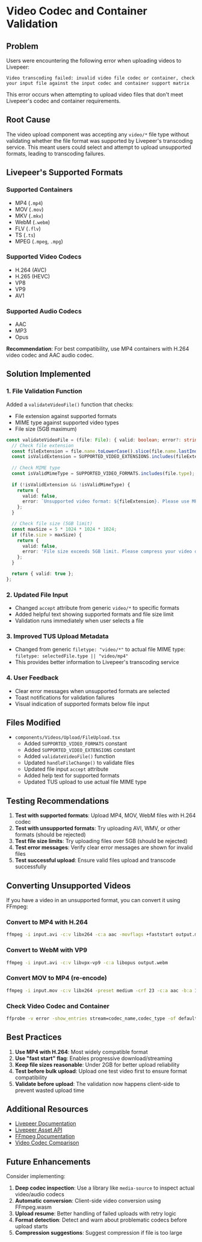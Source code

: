 # Video Codec and Container Validation

## Problem

Users were encountering the following error when uploading videos to Livepeer:
```
Video transcoding failed: invalid video file codec or container, check your input file against the input codec and container support matrix
```

This error occurs when attempting to upload video files that don't meet Livepeer's codec and container requirements.

## Root Cause

The video upload component was accepting any `video/*` file type without validating whether the file format was supported by Livepeer's transcoding service. This meant users could select and attempt to upload unsupported formats, leading to transcoding failures.

## Livepeer's Supported Formats

### Supported Containers
- MP4 (`.mp4`)
- MOV (`.mov`) 
- MKV (`.mkv`)
- WebM (`.webm`)
- FLV (`.flv`)
- TS (`.ts`)
- MPEG (`.mpeg`, `.mpg`)

### Supported Video Codecs
- H.264 (AVC)
- H.265 (HEVC)
- VP8
- VP9
- AV1

### Supported Audio Codecs
- AAC
- MP3
- Opus

**Recommendation**: For best compatibility, use MP4 containers with H.264 video codec and AAC audio codec.

## Solution Implemented

### 1. File Validation Function

Added a `validateVideoFile()` function that checks:
- File extension against supported formats
- MIME type against supported video types
- File size (5GB maximum)

```typescript
const validateVideoFile = (file: File): { valid: boolean; error?: string } => {
  // Check file extension
  const fileExtension = file.name.toLowerCase().slice(file.name.lastIndexOf('.'));
  const isValidExtension = SUPPORTED_VIDEO_EXTENSIONS.includes(fileExtension);
  
  // Check MIME type
  const isValidMimeType = SUPPORTED_VIDEO_FORMATS.includes(file.type);
  
  if (!isValidExtension && !isValidMimeType) {
    return {
      valid: false,
      error: `Unsupported video format: ${fileExtension}. Please use MP4, MOV, MKV, WebM, FLV, or TS format with H.264/H.265 codec.`,
    };
  }

  // Check file size (5GB limit)
  const maxSize = 5 * 1024 * 1024 * 1024;
  if (file.size > maxSize) {
    return {
      valid: false,
      error: 'File size exceeds 5GB limit. Please compress your video or use a smaller file.',
    };
  }

  return { valid: true };
};
```

### 2. Updated File Input

- Changed `accept` attribute from generic `video/*` to specific formats
- Added helpful text showing supported formats and file size limit
- Validation runs immediately when user selects a file

### 3. Improved TUS Upload Metadata

- Changed from generic `filetype: "video/*"` to actual file MIME type: `filetype: selectedFile.type || "video/mp4"`
- This provides better information to Livepeer's transcoding service

### 4. User Feedback

- Clear error messages when unsupported formats are selected
- Toast notifications for validation failures
- Visual indication of supported formats below file input

## Files Modified

- `components/Videos/Upload/FileUpload.tsx`
  - Added `SUPPORTED_VIDEO_FORMATS` constant
  - Added `SUPPORTED_VIDEO_EXTENSIONS` constant
  - Added `validateVideoFile()` function
  - Updated `handleFileChange()` to validate files
  - Updated file input `accept` attribute
  - Added help text for supported formats
  - Updated TUS upload to use actual file MIME type

## Testing Recommendations

1. **Test with supported formats**: Upload MP4, MOV, WebM files with H.264 codec
2. **Test with unsupported formats**: Try uploading AVI, WMV, or other formats (should be rejected)
3. **Test file size limits**: Try uploading files over 5GB (should be rejected)
4. **Test error messages**: Verify clear error messages are shown for invalid files
5. **Test successful upload**: Ensure valid files upload and transcode successfully

## Converting Unsupported Videos

If you have a video in an unsupported format, you can convert it using FFmpeg:

### Convert to MP4 with H.264
```bash
ffmpeg -i input.avi -c:v libx264 -c:a aac -movflags +faststart output.mp4
```

### Convert to WebM with VP9
```bash
ffmpeg -i input.avi -c:v libvpx-vp9 -c:a libopus output.webm
```

### Convert MOV to MP4 (re-encode)
```bash
ffmpeg -i input.mov -c:v libx264 -preset medium -crf 23 -c:a aac -b:a 192k output.mp4
```

### Check Video Codec and Container
```bash
ffprobe -v error -show_entries stream=codec_name,codec_type -of default=noprint_wrappers=1 input.mp4
```

## Best Practices

1. **Use MP4 with H.264**: Most widely compatible format
2. **Use "fast start" flag**: Enables progressive download/streaming
3. **Keep file sizes reasonable**: Under 2GB for better upload reliability
4. **Test before bulk upload**: Upload one test video first to ensure format compatibility
5. **Validate before upload**: The validation now happens client-side to prevent wasted upload time

## Additional Resources

- [Livepeer Documentation](https://docs.livepeer.org/)
- [Livepeer Asset API](https://docs.livepeer.org/api-reference/asset/upload)
- [FFmpeg Documentation](https://ffmpeg.org/documentation.html)
- [Video Codec Comparison](https://developer.mozilla.org/en-US/docs/Web/Media/Formats/Video_codecs)

## Future Enhancements

Consider implementing:
1. **Deep codec inspection**: Use a library like `media-source` to inspect actual video/audio codecs
2. **Automatic conversion**: Client-side video conversion using FFmpeg.wasm
3. **Upload resume**: Better handling of failed uploads with retry logic
4. **Format detection**: Detect and warn about problematic codecs before upload starts
5. **Compression suggestions**: Suggest compression if file is too large

